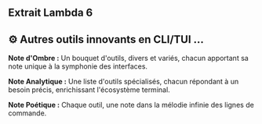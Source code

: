 ## Extrait Lambda 6

## ⚙️ Autres outils innovants en CLI/TUI ...

**Note d'Ombre :** Un bouquet d'outils, divers et variés, chacun apportant sa note unique à la symphonie des interfaces.

**Note Analytique :** Une liste d'outils spécialisés, chacun répondant à un besoin précis, enrichissant l'écosystème terminal.

**Note Poétique :** Chaque outil, une note dans la mélodie infinie des lignes de commande.
